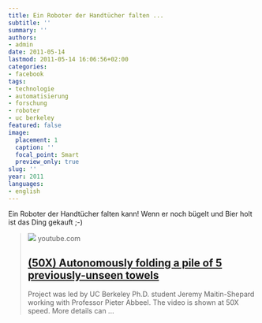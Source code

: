 ```yaml
---
title: Ein Roboter der Handtücher falten ...
subtitle: ''
summary: ''
authors:
- admin
date: 2011-05-14
lastmod: 2011-05-14 16:06:56+02:00
categories:
- facebook
tags:
- technologie
- automatisierung
- forschung
- roboter
- uc berkeley
featured: false
image:
  placement: 1
  caption: ''
  focal_point: Smart
  preview_only: true
slug: ''
year: 2011
languages:
- english
---
```


Ein Roboter der Handtücher falten kann! Wenn er noch bügelt und Bier holt ist das Ding gekauft ;-)
> [![](https://i.ytimg.com/vi/gy5g33S0Gzo/maxresdefault.jpg)](http://www.youtube.com/watch?v=gy5g33S0Gzo)
> youtube.com
> ## [(50X) Autonomously folding a pile of 5 previously-unseen towels](http://www.youtube.com/watch?v=gy5g33S0Gzo)
>
>Project was led by UC Berkeley Ph.D. student Jeremy Maitin-Shepard working with Professor Pieter Abbeel.  The video is shown at 50X speed.  More details can ...